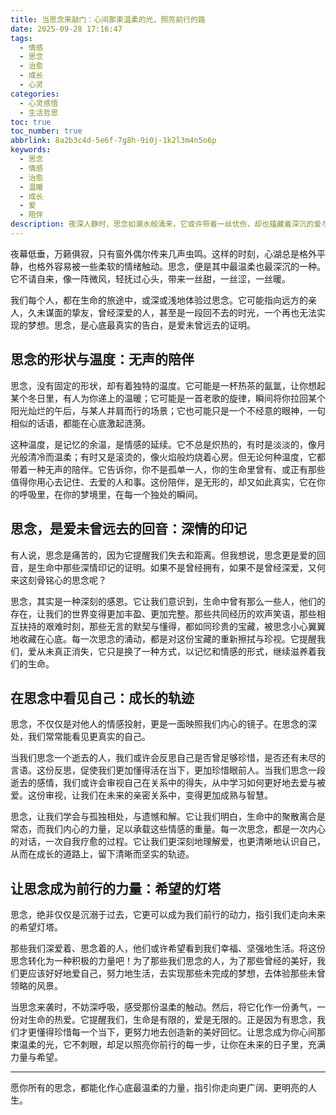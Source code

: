 ```yaml
---
title: 当思念来敲门：心间那束温柔的光，照亮前行的路
date: 2025-09-28 17:16:47
tags:
  - 情感
  - 思念
  - 治愈
  - 成长
  - 心灵
categories:
  - 心灵感悟
  - 生活哲思
toc: true
toc_number: true
abbrlink: 8a2b3c4d-5e6f-7g8h-9i0j-1k2l3m4n5o6p
keywords:
  - 思念
  - 情感
  - 治愈
  - 温暖
  - 成长
  - 爱
  - 陪伴
description: 夜深人静时，思念如潮水般涌来，它或许带着一丝忧伤，却也蕴藏着深沉的爱与力量。这篇文章将带你走进思念的温柔世界，感受它如何成为我们生命中不可或缺的一部分，指引我们看见爱、珍惜当下，并从中汲取前行的勇气。
---
```


夜幕低垂，万籁俱寂，只有窗外偶尔传来几声虫鸣。这样的时刻，心湖总是格外平静，也格外容易被一些柔软的情绪触动。思念，便是其中最温柔也最深沉的一种。它不请自来，像一阵微风，轻抚过心头，带来一丝甜，一丝涩，一丝暖。

我们每个人，都在生命的旅途中，或深或浅地体验过思念。它可能指向远方的亲人，久未谋面的挚友，曾经深爱的人，甚至是一段回不去的时光，一个再也无法实现的梦想。思念，是心底最真实的告白，是爱未曾远去的证明。

## 思念的形状与温度：无声的陪伴

思念，没有固定的形状，却有着独特的温度。它可能是一杯热茶的氤氲，让你想起某个冬日里，有人为你递上的温暖；它可能是一首老歌的旋律，瞬间将你拉回某个阳光灿烂的午后，与某人并肩而行的场景；它也可能只是一个不经意的眼神，一句相似的话语，都能在心底激起涟漪。

这种温度，是记忆的余温，是情感的延续。它不总是炽热的，有时是淡淡的，像月光般清冷而温柔；有时又是滚烫的，像火焰般灼烧着心房。但无论何种温度，它都带着一种无声的陪伴。它告诉你，你不是孤单一人，你的生命里曾有、或正有那些值得你用心去记住、去爱的人和事。这份陪伴，是无形的，却又如此真实，它在你的呼吸里，在你的梦境里，在每一个独处的瞬间。

## 思念，是爱未曾远去的回音：深情的印记

有人说，思念是痛苦的，因为它提醒我们失去和距离。但我想说，思念更是爱的回音，是生命中那些深情印记的证明。如果不是曾经拥有，如果不是曾经深爱，又何来这刻骨铭心的思念呢？

思念，其实是一种深刻的感恩。它让我们意识到，生命中曾有那么一些人，他们的存在，让我们的世界变得更加丰盈、更加完整。那些共同经历的欢声笑语，那些相互扶持的艰难时刻，那些无言的默契与懂得，都如同珍贵的宝藏，被思念小心翼翼地收藏在心底。每一次思念的涌动，都是对这份宝藏的重新擦拭与珍视。它提醒我们，爱从未真正消失，它只是换了一种方式，以记忆和情感的形式，继续滋养着我们的生命。

## 在思念中看见自己：成长的轨迹

思念，不仅仅是对他人的情感投射，更是一面映照我们内心的镜子。在思念的深处，我们常常能看见更真实的自己。

当我们思念一个逝去的人，我们或许会反思自己是否曾足够珍惜，是否还有未尽的言语。这份反思，促使我们更加懂得活在当下，更加珍惜眼前人。当我们思念一段逝去的感情，我们或许会审视自己在关系中的得失，从中学习如何更好地去爱与被爱。这份审视，让我们在未来的亲密关系中，变得更加成熟与智慧。

思念，让我们学会与孤独相处，与遗憾和解。它让我们明白，生命中的聚散离合是常态，而我们内心的力量，足以承载这些情感的重量。每一次思念，都是一次内心的对话，一次自我疗愈的过程。它让我们更深刻地理解爱，也更清晰地认识自己，从而在成长的道路上，留下清晰而坚实的轨迹。

## 让思念成为前行的力量：希望的灯塔

思念，绝非仅仅是沉溺于过去，它更可以成为我们前行的动力，指引我们走向未来的希望灯塔。

那些我们深爱着、思念着的人，他们或许希望看到我们幸福、坚强地生活。将这份思念转化为一种积极的力量吧！为了那些我们思念的人，为了那些曾经的美好，我们更应该好好地爱自己，努力地生活，去实现那些未完成的梦想，去体验那些未曾领略的风景。

当思念来袭时，不妨深呼吸，感受那份温柔的触动。然后，将它化作一份勇气，一份对生命的热爱。它提醒我们，生命是有限的，爱是无限的。正是因为有思念，我们才更懂得珍惜每一个当下，更努力地去创造新的美好回忆。让思念成为你心间那束温柔的光，它不刺眼，却足以照亮你前行的每一步，让你在未来的日子里，充满力量与希望。

---

愿你所有的思念，都能化作心底最温柔的力量，指引你走向更广阔、更明亮的人生。
